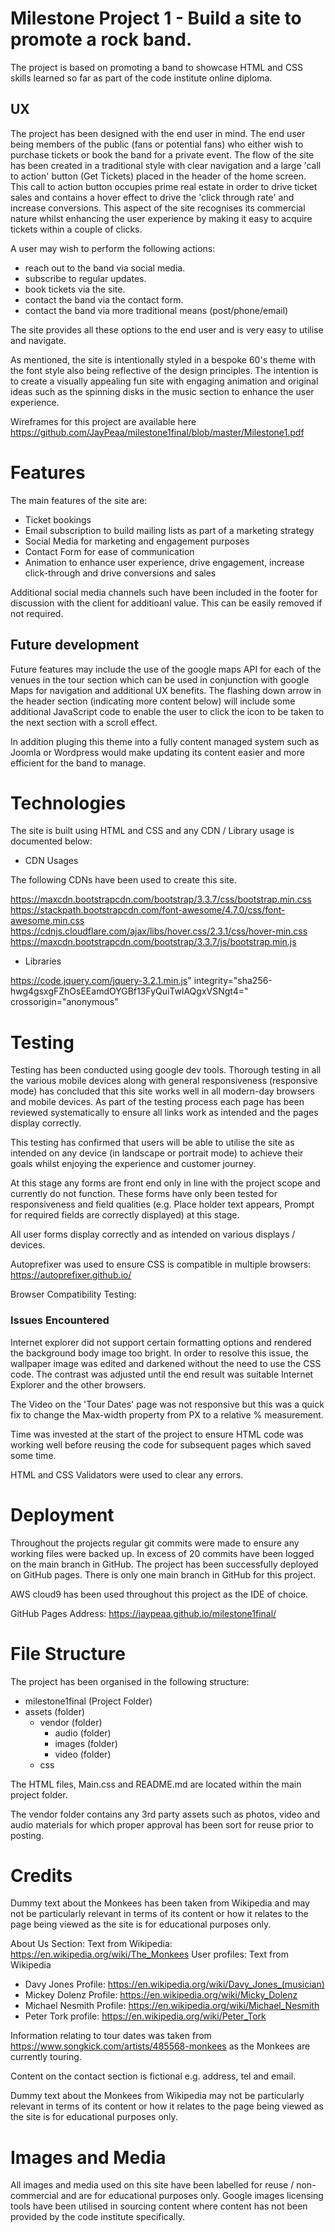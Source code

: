 # Milestone Project 1 - Build a site to promote a rock band.

The project is based on promoting a band to showcase HTML and CSS skills learned so far as part of the code institute online diploma. 

## UX

The project has been designed with the end user in mind.  The end user being members of the public (fans or potential fans) who either wish to purchase tickets or book the band for a private event.
The flow of the site has been created in a traditional style with clear navigation and a large 'call to action' button (Get Tickets) placed in the header of the home screen.  This call to action button occupies prime real estate in order to drive ticket sales and contains a hover effect to drive the 'click through rate' and increase conversions.  This aspect of the site recognises its commercial nature whilst enhancing the user experience by making it easy to acquire tickets within a couple of clicks.

A user may wish to perform the following actions:

* reach out to the band via social media.
* subscribe to regular updates.
* book tickets via the site.
* contact the band via the contact form.
* contact the band via more traditional means (post/phone/email)

The site provides all these options to the end user and is very easy to utilise and navigate.

As mentioned, the site is intentionally styled in a bespoke 60's theme with the font style also being reflective of the design principles.  The intention is to create a visually appealing fun site with engaging animation and original ideas such as the spinning disks in the music section to enhance the user experience.

Wireframes for this project are available here https://github.com/JayPeaa/milestone1final/blob/master/Milestone1.pdf

# Features

The main features of the site are:

* Ticket bookings
* Email subscription to build mailing lists as part of a marketing strategy
* Social Media for marketing and engagement purposes
* Contact Form for ease of communication
* Animation to enhance user experience, drive engagement, increase click-through and drive conversions and sales

Additional social media channels such have been included in the footer for discussion with the client for additioanl value. This can be easily removed if not required.

## Future development

Future features may include the use of the google maps API for each of the venues in the tour section which can be used in conjunction with google Maps for navigation and additional UX benefits.
The flashing down arrow in the header section (indicating more content below) will include some additional JavaScript code to enable the user to click the icon to be taken to the next section with a scroll effect.

In addition pluging this theme into a fully content managed system such as Joomla or Wordpress would make updating its content easier and more efficient for the band to manage.

# Technologies

The site is built using HTML and CSS and any CDN / Library usage is documented below:

* CDN Usages

The following CDNs have been used to create this site.

https://maxcdn.bootstrapcdn.com/bootstrap/3.3.7/css/bootstrap.min.css
https://stackpath.bootstrapcdn.com/font-awesome/4.7.0/css/font-awesome.min.css
https://cdnjs.cloudflare.com/ajax/libs/hover.css/2.3.1/css/hover-min.css
https://maxcdn.bootstrapcdn.com/bootstrap/3.3.7/js/bootstrap.min.js

* Libraries

https://code.jquery.com/jquery-3.2.1.min.js" integrity="sha256-hwg4gsxgFZhOsEEamdOYGBf13FyQuiTwlAQgxVSNgt4=" crossorigin="anonymous"

# Testing

Testing has been conducted using google dev tools. Thorough testing in all the various mobile devices along with general responsiveness (responsive mode) has concluded
that this site works well in all modern-day browsers and mobile devices. As part of the testing process each page has been reviewed systematically to ensure all links
work as intended and the pages display correctly.  

This testing has confirmed that users will be able to utilise the site as intended on any device (in landscape or portrait mode) to achieve their goals whilst enjoying the experience and customer journey.

At this stage any forms are front end only in line with the project scope and currently do not function. These forms have only been tested for responsiveness and field qualities (e.g. Place holder text appears, Prompt for required fields are correctly displayed) at this stage.

All user forms display correctly and as intended on various displays / devices.

Autoprefixer was used to ensure CSS is compatible in multiple browsers: https://autoprefixer.github.io/

Browser Compatibility Testing:

### Issues Encountered

Internet explorer did not support certain formatting options and rendered the background body image too bright.  In order to resolve this issue, the wallpaper image was edited and darkened without the need to use the CSS code. The contrast was adjusted until the end result was suitable Internet Explorer and the other browsers.

The Video on the 'Tour Dates' page was not responsive but this was a quick fix to change the Max-width property from PX to a relative % measurement.

Time was invested at the start of the project to ensure HTML code was working well before reusing the code for subsequent pages which saved some time.

HTML and CSS Validators were used to clear any errors. 

# Deployment

Throughout the projects regular git commits were made to ensure any working files were backed up. In excess of 20 commits have been logged on the main branch in GitHub.
The project has been successfully deployed on GitHub pages.  There is only one main branch in GitHub for this project.

AWS cloud9 has been used throughout this project as the IDE of choice.  

GitHub Pages Address: https://jaypeaa.github.io/milestone1final/

# File Structure

The project has been organised in the following structure:

* milestone1final (Project Folder)
* assets (folder)
    * vendor (folder)
        * audio (folder)
        * images (folder)
        * video (folder)
    * css
        
The HTML files, Main.css and README.md are located within the main project folder.

The vendor folder contains any 3rd party assets such as photos, video and audio materials for which proper approval has been sort for reuse prior to posting.

# Credits

Dummy text about the Monkees has been taken from Wikipedia and may not be particularly relevant in terms of its content or how it relates to the page
being viewed as the site is for educational purposes only.

About Us Section: Text from Wikipedia: https://en.wikipedia.org/wiki/The_Monkees
User profiles: Text from Wikipedia

* Davy Jones Profile: https://en.wikipedia.org/wiki/Davy_Jones_(musician)
* Mickey Dolenz Profile: https://en.wikipedia.org/wiki/Micky_Dolenz
* Michael Nesmith Profile: https://en.wikipedia.org/wiki/Michael_Nesmith
* Peter Tork profile: https://en.wikipedia.org/wiki/Peter_Tork
    
 Information relating to tour dates was taken from https://www.songkick.com/artists/485568-monkees as the Monkees are currently touring.

Content on the contact section is fictional e.g. address, tel and email.

Dummy text about the Monkees from Wikipedia may not be particularly relevant in terms of its content or how it relates to the page
being viewed as the site is for educational purposes only.

# Images and Media

All images and media used on this site have been labelled for reuse / non-commercial and are for educational purposes only.  Google images licensing tools
have been utilised in sourcing content where content has not been provided by the code institute specifically.
